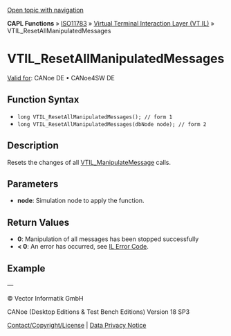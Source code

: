 [Open topic with navigation](../../../../../../CANoeDEFamily.htm#Topics/CAPLFunctions/ISO11783/ISOInteractionLayerVT/Functions/CAPLfunctionIso11783VTILResetAllManipulatedMessages.md)

**CAPL Functions** » [ISO11783](../../CAPLfunctionsISO11783Overview.md) » [Virtual Terminal Interaction Layer (VT IL)](../CAPLfunctionsISOILVTOverview.md) » VTIL_ResetAllManipulatedMessages

# VTIL_ResetAllManipulatedMessages

[Valid for](../../../../Shared/FeatureAvailability.md):  CANoe DE • CANoe4SW DE

## Function Syntax

- `long VTIL_ResetAllManipulatedMessages(); // form 1`
- `long VTIL_ResetAllManipulatedMessages(dbNode node); // form 2`

## Description

Resets the changes of all [VTIL_ManipulateMessage](CAPLfunctionIso11783VTILManipulateMessage.md) calls.

## Parameters

- **node**: Simulation node to apply the function.

## Return Values

- **0**: Manipulation of all messages has been stopped successfully
- **< 0**: An error has occurred, see [IL Error Code](../../../CAPLfunctionsISOj1939ErrorCodes.md).

## Example

—

© Vector Informatik GmbH

CANoe (Desktop Editions & Test Bench Editions) Version 18 SP3

[Contact/Copyright/License](../../../../Shared/ContactCopyrightLicense.md) | [Data Privacy Notice](https://www.vector.com/int/en/company/get-info/privacy-policy/)